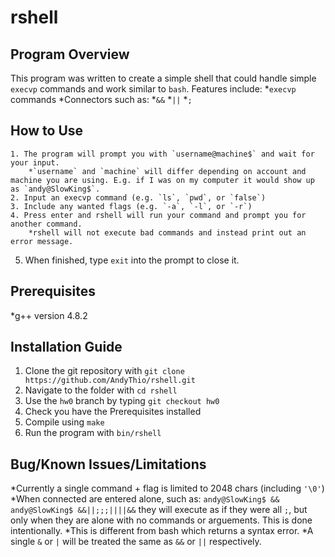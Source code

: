 # rshell

## Program Overview
This program was written to create a simple shell that could handle simple `execvp` commands and work similar to `bash`.
    Features include:
    *`execvp` commands
    *Connectors such as:
        *`&&`
        *`||`
        *`;`

## How to Use
    1. The program will prompt you with `username@machine$` and wait for your input.
        *`username` and `machine` will differ depending on account and machine you are using. E.g. if I was on my computer it would show up as `andy@SlowKing$`.
    2. Input an execvp command (e.g. `ls`, `pwd`, or `false`)
    3. Include any wanted flags (e.g. `-a`, `-l`, or `-r`)
    4. Press enter and rshell will run your command and prompt you for another command.
        *rshell will not execute bad commands and instead print out an error message.
5. When finished, type `exit` into the prompt to close it.

## Prerequisites
*g++ version 4.8.2

## Installation Guide
1. Clone the git repository with
    `git clone https://github.com/AndyThio/rshell.git`
2. Navigate to the folder with
    `cd rshell`
3. Use the `hw0` branch by typing
    `git checkout hw0`
4. Check you have the Prerequisites installed
5. Compile using
    `make`
6. Run the program with
    `bin/rshell`

## Bug/Known Issues/Limitations
*Currently a single command + flag is limited to 2048 chars (including `'\0'`)
*When connected are entered alone, such as:
    `andy@SlowKing$ &&`
    `andy@SlowKing$ &&||;;;||||&&`
 they will execute as if they were all `;`, but only when they are alone with no commands or arguements. This is done intentionally.
    *This is different from bash which returns a syntax error.
 *A single `&` or `|` will be treated the same as `&&` or `||` respectively.

